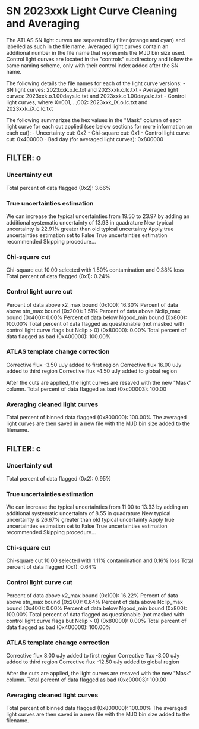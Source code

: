 # SN 2023xxk Light Curve Cleaning and Averaging

The ATLAS SN light curves are separated by filter (orange and cyan) and labelled as such in the file name. Averaged light curves contain an additional number in the file name that represents the MJD bin size used. Control light curves are located in the "controls" subdirectory and follow the same naming scheme, only with their control index added after the SN name.

The following details the file names for each of the light curve versions:
	- SN light curves: 2023xxk.o.lc.txt and 2023xxk.c.lc.txt
	- Averaged light curves: 2023xxk.o.1.00days.lc.txt and 2023xxk.c.1.00days.lc.txt
	- Control light curves, where X=001,...,002: 2023xxk_iX.o.lc.txt and 2023xxk_iX.c.lc.txt

The following summarizes the hex values in the "Mask" column of each light curve for each cut applied (see below sections for more information on each cut): 
	- Uncertainty cut: 0x2
	- Chi-square cut: 0x1
	- Control light curve cut: 0x400000
	- Bad day (for averaged light curves): 0x800000

## FILTER: o

### Uncertainty cut
Total percent of data flagged (0x2): 3.66%

### True uncertainties estimation
We can increase the typical uncertainties from 19.50 to 23.97 by adding an additional systematic uncertainty of 13.93 in quadrature
New typical uncertainty is 22.91% greater than old typical uncertainty
Apply true uncertainties estimation set to False
True uncertainties estimation recommended
Skipping procedure...

### Chi-square cut
Chi-square cut 10.00 selected with 1.50% contamination and 0.38% loss
Total percent of data flagged (0x1): 0.24%

### Control light curve cut
Percent of data above x2_max bound (0x100): 16.30%
Percent of data above stn_max bound (0x200): 1.51%
Percent of data above Nclip_max bound (0x400): 0.00%
Percent of data below Ngood_min bound (0x800): 100.00%
Total percent of data flagged as questionable (not masked with control light curve flags but Nclip > 0) (0x80000): 0.00%
Total percent of data flagged as bad (0x400000): 100.00%

### ATLAS template change correction
Corrective flux -3.50 uJy added to first region
Corrective flux 16.00 uJy added to third region
Corrective flux -4.50 uJy added to global region

After the cuts are applied, the light curves are resaved with the new "Mask" column.
Total percent of data flagged as bad (0xc00003): 100.00

### Averaging cleaned light curves
Total percent of binned data flagged (0x800000): 100.00%
The averaged light curves are then saved in a new file with the MJD bin size added to the filename.

## FILTER: c

### Uncertainty cut
Total percent of data flagged (0x2): 0.95%

### True uncertainties estimation
We can increase the typical uncertainties from 11.00 to 13.93 by adding an additional systematic uncertainty of 8.55 in quadrature
New typical uncertainty is 26.67% greater than old typical uncertainty
Apply true uncertainties estimation set to False
True uncertainties estimation recommended
Skipping procedure...

### Chi-square cut
Chi-square cut 10.00 selected with 1.11% contamination and 0.16% loss
Total percent of data flagged (0x1): 0.64%

### Control light curve cut
Percent of data above x2_max bound (0x100): 16.22%
Percent of data above stn_max bound (0x200): 0.64%
Percent of data above Nclip_max bound (0x400): 0.00%
Percent of data below Ngood_min bound (0x800): 100.00%
Total percent of data flagged as questionable (not masked with control light curve flags but Nclip > 0) (0x80000): 0.00%
Total percent of data flagged as bad (0x400000): 100.00%

### ATLAS template change correction
Corrective flux 8.00 uJy added to first region
Corrective flux -3.00 uJy added to third region
Corrective flux -12.50 uJy added to global region

After the cuts are applied, the light curves are resaved with the new "Mask" column.
Total percent of data flagged as bad (0xc00003): 100.00

### Averaging cleaned light curves
Total percent of binned data flagged (0x800000): 100.00%
The averaged light curves are then saved in a new file with the MJD bin size added to the filename.
